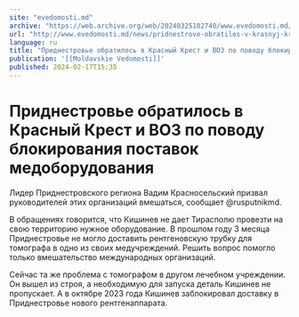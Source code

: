 ```yaml
---
site: "evedomosti.md"
archive: "https://web.archive.org/web/20240325102740/www.evedomosti.md/news/pridnestrove-obratilos-v-krasnyj-krest-i-voz-po-povodu-bloki"
url: "http://www.evedomosti.md/news/pridnestrove-obratilos-v-krasnyj-krest-i-voz-po-povodu-bloki"
language: ru
title: "Приднестровье обратилось в Красный Крест и ВОЗ по поводу блокирования поставок медоборудования"
publication: '[[Moldavskie Vedomosti]]'
published: 2024-02-17T15:35
---
```


# Приднестровье обратилось в Красный Крест и ВОЗ по поводу блокирования поставок медоборудования

Лидер Приднестровского региона Вадим Красносельский призвал руководителей этих организаций вмешаться, сообщает @rusputnikmd.

В обращениях говорится, что Кишинев не дает Тирасполю провезти на свою территорию нужное оборудование. В прошлом году 3 месяца Приднестровье не могло доставить рентгеновскую трубку для томографа в одно из своих медучреждений. Решить вопрос помогло только вмешательство международных организаций.

Сейчас та же проблема с томографом в другом лечебном учреждении. Он вышел из строя, а необходимую для запуска деталь Кишинев не пропускает. А в октябре 2023 года Кишинев заблокировал доставку в Приднестровье нового рентгенаппарата.